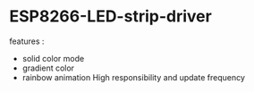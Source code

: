 # ESP8266-LED-strip-driver 
  features :
   * solid color mode 
   * gradient color 
   * rainbow animation 
 High responsibility and update frequency
